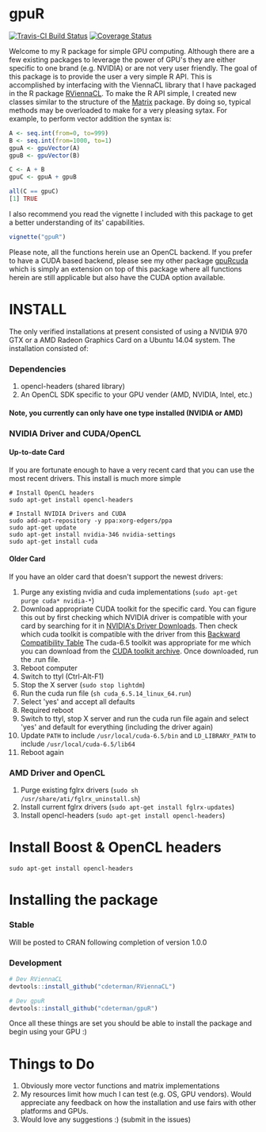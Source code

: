 # gpuR
[![Travis-CI Build Status](https://travis-ci.org/cdeterman/gpuR.png?branch=master)](https://travis-ci.org/cdeterman/gpuR) [![Coverage Status](https://img.shields.io/coveralls/cdeterman/gpuR.svg)](https://coveralls.io/r/cdeterman/gpuR?branch=master)

Welcome to my R package for simple GPU computing.  Although there are a few
existing packages to leverage the power of GPU's they are either specific
to one brand (e.g. NVIDIA) or are not very user friendly.  The goal of this
package is to provide the user a very simple R API.  This is accomplished by
interfacing with the ViennaCL library that I have packaged in the R package
[RViennaCL](http://github.com/cdeterman/RViennaCL).  To make the R API simple,
I created new classes similar to the structure of the 
[Matrix](http://cran.r-project.org/web/packages/Matrix/index.html)
package.  By doing so, typical methods may be overloaded to make for a very
pleasing sytax.  For example, to perform vector addition the syntax is: 

```r
A <- seq.int(from=0, to=999)
B <- seq.int(from=1000, to=1)
gpuA <- gpuVector(A)
gpuB <- gpuVector(B)

C <- A + B
gpuC <- gpuA + gpuB

all(C == gpuC)
[1] TRUE
```

I also recommend you read the vignette I included with this package to
get a better understanding of its' capabilities.

```r
vignette("gpuR")
```

Please note, all the functions herein use an OpenCL backend.  If you prefer
to have a CUDA based backend, please see my other package 
[gpuRcuda](http://github.com/cdeterman/gpuRcuda) which is simply an extension
on top of this package where all functions herein are still applicable
but also have the CUDA option available.  

# INSTALL

The only verified installations at present consisted of using a NVIDIA 970 GTX 
or a AMD Radeon Graphics Card on a Ubuntu 14.04 system.  The installation 
consisted of:

### Dependencies
1. opencl-headers (shared library)
2. An OpenCL SDK specific to your GPU vender (AMD, NVIDIA, Intel, etc.)

#### Note, you currently can only have one type installed (NVIDIA or AMD)

### NVIDIA Driver and CUDA/OpenCL
#### Up-to-date Card
If you are fortunate enough to have a very recent card that you can
use the most recent drivers.  This install is much more simple
```
# Install OpenCL headers
sudo apt-get install opencl-headers

# Install NVIDIA Drivers and CUDA
sudo add-apt-repository -y ppa:xorg-edgers/ppa
sudo apt-get update
sudo apt-get install nvidia-346 nvidia-settings
sudo apt-get install cuda
```

#### Older Card
If you have an older card that doesn't support the newest drivers:

1. Purge any existing nvidia and cuda implementations 
(`sudo apt-get purge cuda* nvidia-*`)
2. Download appropriate CUDA toolkit for the specific card.  You can figure 
this out by first checking which NVIDIA driver is compatible with your card
by searching for it in [NVIDIA's Driver Downloads](http://www.nvidia.com/Download/index.aspx?lang=en-us).
Then check which cuda toolkit is compatible with the driver from this
[Backward Compatibility Table](http://docs.roguewave.com/totalview/8.14.1/html/index.html#page/User_Guides/totalviewug-about-cuda.31.4.html)
The cuda-6.5 toolkit was appropriate for me which you can download from the 
[CUDA toolkit archive](https://developer.nvidia.com/cuda-toolkit-archive).
Once downloaded, run the .run file.
3. Reboot computer
4. Switch to ttyl (Ctrl-Alt-F1)
5. Stop the X server (`sudo stop lightdm`)
6. Run the cuda run file (`sh cuda_6.5.14_linux_64.run`)
7. Select 'yes' and accept all defaults
8. Required reboot
9. Switch to ttyl, stop X server and run the cuda run file again and select 
'yes' and default for everything (including the driver again)
10. Update `PATH` to include `/usr/local/cuda-6.5/bin` and `LD_LIBRARY_PATH`
to include `/usr/local/cuda-6.5/lib64`
11. Reboot again

### AMD Driver and OpenCL
1. Purge existing fglrx drivers (`sudo sh /usr/share/ati/fglrx_uninstall.sh`)
2. Install current fglrx drivers (`sudo apt-get install fglrx-updates`)
3. Install opencl-headers (`sudo apt-get install opencl-headers`)

# Install Boost & OpenCL headers
```
sudo apt-get install opencl-headers
```

# Installing the package
### Stable
Will be posted to CRAN following completion of version 1.0.0

### Development
```r
# Dev RViennaCL
devtools::install_github("cdeterman/RViennaCL")

# Dev gpuR
devtools::install_github("cdeterman/gpuR")
```

Once all these things are set you should be able to install the package 
and begin using your GPU :)

# Things to Do
1. Obviously more vector functions and matrix implementations
2. My resources limit how much I can test (e.g. OS, GPU vendors).  Would
appreciate any feedback on how the installation and use fairs with other
platforms and GPUs.
2. Would love any suggestions :) (submit in the issues)
